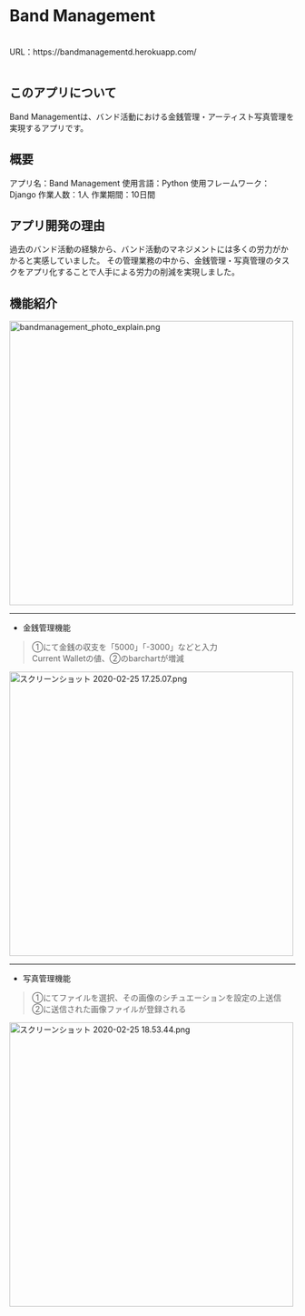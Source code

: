 # Band Management
<br>
URL：https://bandmanagementd.herokuapp.com/
<br>
<br>

## このアプリについて
Band Managementは、バンド活動における金銭管理・アーティスト写真管理を実現するアプリです。

## 概要
アプリ名：Band Management
使用言語：Python
使用フレームワーク：Django
作業人数：1人
作業期間：10日間

## アプリ開発の理由
過去のバンド活動の経験から、バンド活動のマネジメントには多くの労力がかかると実感していました。
その管理業務の中から、金銭管理・写真管理のタスクをアプリ化することで人手による労力の削減を実現しました。

## 機能紹介

<img width="500" alt="bandmanagement_photo_explain.png" src="https://qiita-image-store.s3.ap-northeast-1.amazonaws.com/0/531957/aaff61b1-2542-8be4-583e-7af1f4c6fc56.png">

***

- 金銭管理機能

> ①にて金銭の収支を「5000」「-3000」などと入力<br>
> Current Walletの値、②のbarchartが増減

<img width="500" alt="スクリーンショット 2020-02-25 17.25.07.png" src="https://qiita-image-store.s3.ap-northeast-1.amazonaws.com/0/531957/e81747d3-f821-b9b4-3e9d-92058c885036.png">

***

- 写真管理機能

> ①にてファイルを選択、その画像のシチュエーションを設定の上送信<br>
> ②に送信された画像ファイルが登録される

<img width="500" alt="スクリーンショット 2020-02-25 18.53.44.png" src="https://qiita-image-store.s3.ap-northeast-1.amazonaws.com/0/531957/c11c810b-bec3-ec27-56b8-1eca518b8929.png">
